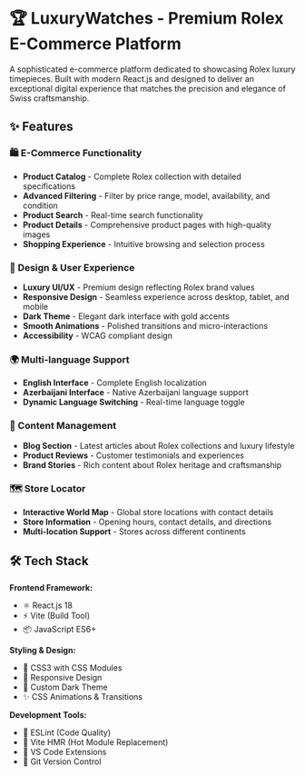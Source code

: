 # 🏆 LuxuryWatches - Premium Rolex E-Commerce Platform

A sophisticated e-commerce platform dedicated to showcasing Rolex luxury timepieces. Built with modern React.js and designed to deliver an exceptional digital experience that matches the precision and elegance of Swiss craftsmanship.

## ✨ Features

### 🛍️ E-Commerce Functionality
- **Product Catalog** - Complete Rolex collection with detailed specifications
- **Advanced Filtering** - Filter by price range, model, availability, and condition
- **Product Search** - Real-time search functionality
- **Product Details** - Comprehensive product pages with high-quality images
- **Shopping Experience** - Intuitive browsing and selection process

### 🎨 Design & User Experience
- **Luxury UI/UX** - Premium design reflecting Rolex brand values
- **Responsive Design** - Seamless experience across desktop, tablet, and mobile
- **Dark Theme** - Elegant dark interface with gold accents
- **Smooth Animations** - Polished transitions and micro-interactions
- **Accessibility** - WCAG compliant design

### 🌍 Multi-language Support
- **English Interface** - Complete English localization
- **Azerbaijani Interface** - Native Azerbaijani language support
- **Dynamic Language Switching** - Real-time language toggle

### 📝 Content Management
- **Blog Section** - Latest articles about Rolex collections and luxury lifestyle
- **Product Reviews** - Customer testimonials and experiences
- **Brand Stories** - Rich content about Rolex heritage and craftsmanship

### 🗺️ Store Locator
- **Interactive World Map** - Global store locations with contact details
- **Store Information** - Opening hours, contact details, and directions
- **Multi-location Support** - Stores across different continents

## 🛠️ Tech Stack

**Frontend Framework:**
- ⚛️ React.js 18
- ⚡ Vite (Build Tool)
- 📦 JavaScript ES6+

**Styling & Design:**
- 🎨 CSS3 with CSS Modules
- 📱 Responsive Design
- 🌙 Custom Dark Theme
- ✨ CSS Animations & Transitions

**Development Tools:**
- 🔧 ESLint (Code Quality)
- 🚀 Vite HMR (Hot Module Replacement)
- 📝 VS Code Extensions
- 🌿 Git Version Control


